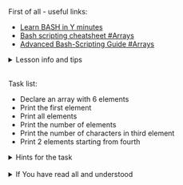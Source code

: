 First of all - useful links:

- [Learn BASH in Y minutes](https://learnxinyminutes.com/docs/bash/)
- [Bash scripting cheatsheet #Arrays](https://devhints.io/bash#arrays)
- [Advanced Bash-Scripting Guide #Arrays](https://tldp.org/LDP/abs/html/arrays.html)

<details><summary>Lesson info and tips</summary>
<pre>
  Defining arrays:
    Fruits=('Apple' 'Banana' 'Orange')
  Or:
    Fruits[0]="Apple"
    Fruits[1]="Banana"
    Fruits[2]="Orange"
<br>
  Destruction:
    unset -v ARRAY
    unset -v ARRAY[@]
    unset -v ARRAY[*] Destroys a complete array<br>
    unset -v ARRAY[N] Destroys the array element at index N
    unset -v ARRAY[STRING]  Destroys the array element of the associative array at index STRING
</pre>
</details>
<br>

Task list:
- Declare an array with 6 elements
- Print the first element
- Print all elements
- Print the number of elements
- Print the number of characters in third element
- Print 2 elements starting from fourth

<details><summary>Hints for the task</summary>
<pre>
  $ array=(one two three four five six)
  $ echo "${array[0]}"
  $ echo "${array[@]}"
  $ echo "${#array[@]}"
  $ echo "${#array[2]}"
  $ echo "${array[@]:3:2}"
</pre>
</details>
<br>
<details><summary>If You have read all and understood</summary>
<pre>
`touch IReadAllAndUndnderstood`{{exec}}
</pre>
